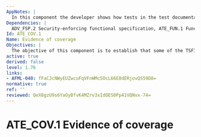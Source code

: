 ```yaml
---
AppNotes: |
  In this component the developer shows how tests in the test documentation correspond to TSFIs in the functional specification. This can be achieved by a statement of correspondence, perhaps using a table.
Dependencies: |
  ADV_FSP.2 Security-enforcing functional specification, ATE_FUN.1 Functional testing
Id: ATE_COV.1
Name: Evidence of coverage
Objectives: |
  The objective of this component is to establish that some of the TSFIs have been tested.
active: true
derived: false
level: 1.76
links:
- AFML-040: fFaCJcNWyEUZwcuFqVFnWMc5OcL66E8dERjovQS59D8=
normative: true
ref: ''
reviewed: QeX8gzU9s6YaOyBfvK4MZrv3xIdOES0Pp41VQNvx-74=
---
```


# ATE_COV.1 Evidence of coverage
